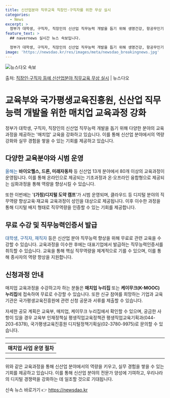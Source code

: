```yaml
---
title: 신산업분야 직무교육 직장인·구직자를 위한 무상 실시
categories:
  - News
excerpt: >
  정부가 대학생, 구직자, 직장인의 신산업 직무능력 개발을 돕기 위해 생명건강, 항공무인기 등 신산업 분야 매…
feature_text: >
  ## navernews 실시간 뉴스 속보입니다.

  정부가 대학생, 구직자, 직장인의 신산업 직무능력 개발을 돕기 위해 생명건강, 항공무인기 등 신산업 분야 매…
image: 'https://newsdao.kr/res/images/meta/newsdao_breakingnews.jpg'
---
```


![뉴스다오 속보](https://newsdao.kr/res/images/meta/newsdao_breakingnews.jpg)

<p>출처: <a href="https://newsdao.kr/3259" rel="dofollow">직장인·구직자 등에 신산업분야 직무교육 무상 실시</a> | 뉴스다오</p>

<h1>교육부와 국가평생교육진흥원, 신산업 직무능력 개발을 위한 매치업 교육과정 강화</h1>
<p data-ke-size="size16">정부가 대학생, 구직자, 직장인의 신산업 직무능력 개발을 돕기 위해 다양한 분야의 교육과정을 제공하는 '매치업' 교육을 강화하고 있습니다. 이를 통해 신산업 분야에서의 역량 강화와 실무 경험을 쌓을 수 있는 기회를 제공하고 있습니다.</p>

<h2 data-ke-size="size26">다양한 교육분야와 시범 운영</h2>
<p><span style="color: #1a5490;">올해는 </span><b>바이오헬스, 드론, 미래자동차</b> 등 신산업 13개 분야에서 80개 이상의 교육과정이 운영됩니다. 이를 통해 온라인으로 제공되는 기초과정과 온·오프라인 융합형으로 제공되는 심화과정을 통해 역량을 향상시킬 수 있습니다.</p>

<p>또한 이번에는 '<b>(가칭)디지털 도약 캠프</b>'가 시범 운영되며, 클라우드 등 디지털 분야의 직무역량 향상교육·재교육 교육과정이 성인을 대상으로 제공됩니다. 이후 이수한 과정을 통해 디지털 배지 형태로 직무역량을 인증할 수 있는 기회를 제공합니다.</p>

<h2 data-ke-size="size26">무료 수강 및 직무능력인증서 발급</h2>
<p><span style="color: #1a5490;">대학생, 구직자, 재직자</span> 등은 신산업 분야 직무능력 향상을 위해 무료로 관련 교육을 수강할 수 있습니다. 교육과정을 이수한 후에는 대표기업에서 발급하는 직무능력인증서를 취득할 수 있습니다. 교육을 통해 핵심 직무역량을 체계적으로 기를 수 있으며, 이를 통해 종사자의 역량 향상을 지원합니다.</p>

<h2 data-ke-size="size26">신청과정 안내</h2>
<p>매치업 교육과정을 수강하고자 하는 분들은 <b>매치업 누리집</b> 또는 <b>케이무크(K-MOOC) 누리집</b>에 접속하여 무료로 수강할 수 있습니다. 또한 신규 참여를 희망하는 기업과 교육기관은 국가평생교육진흥원에 관련 신청 공문과 서류를 제출할 수 있습니다.</p>

<p>자세한 공모 계획은 교육부, 매치업, 케이무크 누리집에서 확인할 수 있으며, 궁금한 사항이 있을 경우 교육부 인재정책실 평생직업교육정책관 평생직업교육기획과(044-203-6378), 국가평생교육진흥원 디지털정책기획실(02-3780-9975)로 문의할 수 있습니다.</p>

<hr>
<table>
	<tr>
		<td style="text-align: center; height: 17px;"><b>매치업 사업 운영 절차</b></td>
	</tr>
</table>
<hr>

<p>위와 같은 교육과정을 통해 신산업 분야에서의 역량을 키우고, 실무 경험을 쌓을 수 있는 기회를 제공하고 있습니다. 이를 통해 신산업 분야의 전문가 양성에 기여하고, 우리나라의 디지털 경쟁력을 강화하는 데 일조할 것으로 기대됩니다.</p> 

신속 뉴스 바로가기 👉 <a href="https://newsdao.kr" rel="dofollow">https://newsdao.kr</a>


